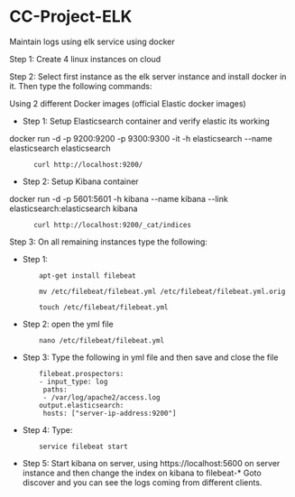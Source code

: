 # CC-Project-ELK
Maintain logs using elk service using docker

Step 1: Create 4 linux instances on cloud

Step 2: Select first instance as the elk server instance and install docker in it. Then type the following commands:

Using 2 different Docker images (official Elastic docker images)

- Step 1: Setup Elasticsearch container and verify elastic its working

docker run -d -p 9200:9200 -p 9300:9300 -it -h elasticsearch --name elasticsearch elasticsearch

          curl http://localhost:9200/

- Step 2: Setup Kibana container

docker run -d  -p 5601:5601 -h kibana --name kibana --link elasticsearch:elasticsearch kibana

          curl http://localhost:9200/_cat/indices

Step 3: On all remaining instances type the following:

- Step 1: 
          
          apt-get install filebeat

          mv /etc/filebeat/filebeat.yml /etc/filebeat/filebeat.yml.orig
          
          touch /etc/filebeat/filebeat.yml
          
- Step 2: open the yml file

          nano /etc/filebeat/filebeat.yml
          
- Step 3: Type the following in yml file and then save and close the file

          filebeat.prospectors:
          - input_type: log
           paths:
           - /var/log/apache2/access.log
          output.elasticsearch:
           hosts: ["server-ip-address:9200"]
           
- Step 4: Type:

          service filebeat start
          
- Step 5: Start kibana on server, using https://localhost:5600 on server instance and then change the index on kibana to filebeat-*
          Goto discover and you can see the logs coming from different clients.
